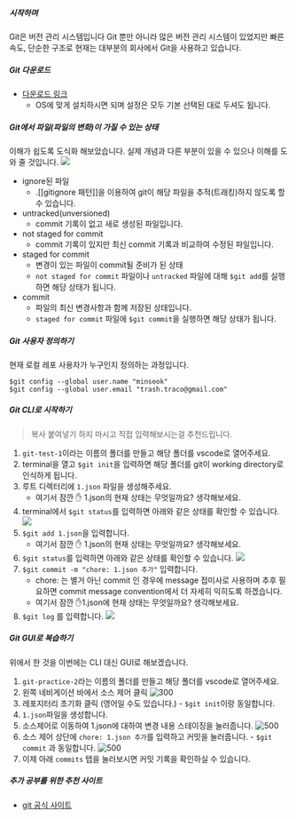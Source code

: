 ##### 시작하며
Git은 버전 관리 시스템입니다 Git 뿐만 아니라 많은 버전 관리 시스템이 있었지만 빠른 속도, 단순한 구조로 현재는 대부분의 회사에서 Git을 사용하고 있습니다.

##### Git 다운로드
- [다운로드 링크](https://www.git-scm.com/downloads)
	- OS에 맞게 설치하시면 되며 설정은 모두 기본 선택된 대로 두셔도 됩니다.

##### Git에서 파일(파일의 변화)이 가질 수 있는 상태
이해가 쉽도록 도식화 해보았습니다. 실제 개념과 다른 부분이 있을 수 있으나 이해를 도와 줄 것입니다.
![](https://i.imgur.com/sXZoGKX.png)

- ignore된 파일
	- .[[gitignore 패턴]]을 이용하여 git이 해당 파일을 추적(트래킹)하지 않도록 할 수 있습니다.
- untracked(unversioned) 
	- commit 기록이 없고 새로 생성된 파일입니다.
- not staged for commit
	- commit 기록이 있지만 최신 commit 기록과 비교하여 수정된 파일입니다. 
- staged for commit
	- 변경이 있는 파일이 commit될 준비가 된 상태
	- `not staged for commit` 파일이나 `untracked` 파일에 대해 `$git add`를 실행하면 해당 상태가 됩니다.
- commit
	- 파일의 최신 변경사항과 함께 저장된 상태입니다. 
	- `staged for commit` 파일에 `$git commit`을 실행하면 해당 상태가 됩니다.

##### Git 사용자 정의하기
현재 로컬 레포 사용자가 누구인지 정의하는 과정입니다. 
```
$git config --global user.name "minseok"
$git config --global user.email "trash.traco@gmail.com"
```
##### Git CLI로 시작하기
> 복사 붙여넣기 하지 마시고 직접 입력해보시는걸 추천드립니다.

1. `git-test-1`이라는 이름의 폴더를 만들고 해당 폴더를 vscode로 열어주세요.
2. terminal을 열고 `$git init`을 입력하면 해당 폴더를 git이 working directory로 인식하게 됩니다.
3. 루트 디렉터리에 `1.json` 파일을 생성해주세요.
	- 여기서 잠깐 ✋ 1.json의 현재 상태는 무엇일까요? 생각해보세요.
4. terminal에서 `$git status`를 입력하면 아래와 같은 상태를 확인할 수 있습니다.
	![](https://i.imgur.com/lTcZls6.png)
5. `$git add 1.json`을 입력합니다.
	- 여기서 잠깐 ✋ 1.json의 현재 상태는 무엇일까요? 생각해보세요.
6. `$git status`를 입력하면 아래와 같은 상태를 확인할 수 있습니다.
	![](https://i.imgur.com/Aivn2dV.png)
7. `$git commit -m "chore: 1.json 추가"` 입력합니다.
	- chore: 는 별거 아닌 commit 인 경우에 message 접미사로 사용하며 추후 필요하면 commit message convention에서 더 자세히 익히도록 하겠습니다.
	- 여기서 잠깐 ✋1.json에 현재 상태는 무엇일까요? 생각해보세요.
8. `$git log` 를 입력합니다.
	![](https://i.imgur.com/YJrlNjX.png)


##### Git GUI로 복습하기
위에서 한 것을 이번에는 CLI 대신 GUI로 해보겠습니다.

1. `git-practice-2`라는 이름의 폴더를 만들고 해당 폴더를 vscode로 열어주세요.
2. 왼쪽 네비게이션 바에서 소스 제어 클릭
	![300](https://i.imgur.com/hB77BG3.png)
3. 레포지터리 초기화 클릭 (영어일 수도 있습니다.) - `$git init`이랑 동일합니다.
4. `1.json`파일을 생성합니다.
5. 소스제어로 이동하여 1.json에 대하여 변경 내용 스테이징을 눌러줍니다.
	![500](https://i.imgur.com/OgJHpzt.png)
6. 소스 제어 상단에 `chore: 1.json 추가`를 입력하고 커밋을 눌러줍니다. - `$git commit` 과 동일합니다.
	![500](https://i.imgur.com/HtxvwgM.png)
7. 이제 아래 `commits` 탭을 눌러보시면 커밋 기록을 확인하실 수 있습니다.

##### 추가 공부를 위한 추천 사이트
- [git 공식 사이트](https://git-scm.com)